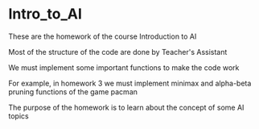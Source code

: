 # Intro_to_AI
These are the homework of the course Introduction to AI 

Most of the structure of the code are done by Teacher's Assistant 

We must implement some important functions to make the code work 

For example, in homework 3 we must implement minimax and alpha-beta pruning functions of the game pacman

The purpose of the homework is to learn about the concept of some AI topics
